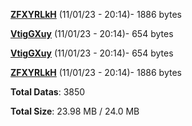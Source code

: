 [**ZFXYRLkH**](/data/ZFXYRLkH.txt) (11/01/23 - 20:14)- 1886 bytes

[**VtigGXuy**](/data/VtigGXuy.txt) (11/01/23 - 20:14)- 654 bytes

[**VtigGXuy**](/data/VtigGXuy.txt) (11/01/23 - 20:14)- 654 bytes

[**ZFXYRLkH**](/data/ZFXYRLkH.txt) (11/01/23 - 20:14)- 1886 bytes

**Total Datas**: 3850

**Total Size**: 23.98 MB / 24.0 MB